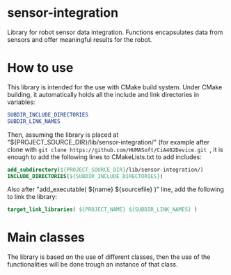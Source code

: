 # sensor-integration
Library for robot sensor data integration. Functions encapsulates data from sensors and offer meaningful results for the robot.

# How to use

This library is intended for the use with CMake build system. Under CMake building, it automatically holds all the include and link directories in variables:

```cmake
SUBDIR_INCLUDE_DIRECTORIES
SUBDIR_LINK_NAMES
```

Then, assuming the library is placed at "${PROJECT_SOURCE_DIR}/lib/sensor-integration/" (for example after clone with ``git clone https://github.com/HUMASoft/CiA402Device.git ``, it is enough to add the following lines to CMakeLists.txt to add includes:

```cmake
add_subdirectory(${PROJECT_SOURCE_DIR}/lib/sensor-integration/)
INCLUDE_DIRECTORIES(${SUBDIR_INCLUDE_DIRECTORIES})
```

Also after "add_executable( ${name} ${sourcefile} )" line, add the following to link the library:

```cmake
target_link_libraries( ${PROJECT_NAME} ${SUBDIR_LINK_NAMES} )
```


# Main classes

The library is based on the use of different classes, then the use of the functionalities will be done trough an instance of that class.
